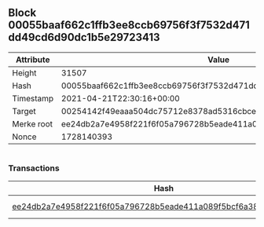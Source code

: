 ## Block 00055baaf662c1ffb3ee8ccb69756f3f7532d471dd49cd6d90dc1b5e29723413

Attribute | Value
--- | ---
Height | 31507
Hash | 00055baaf662c1ffb3ee8ccb69756f3f7532d471dd49cd6d90dc1b5e29723413
Timestamp | 2021-04-21T22:30:16+00:00
Target | 00254142f49eaaa504dc75712e8378ad5316cbcead634704b3734b6271167cc4
Merke root | ee24db2a7e4958f221f6f05a796728b5eade411a089f5bcf6a3830710f87bdca
Nonce | 1728140393

```

```

### Transactions

Hash | Amount
--- | ---
[ee24db2a7e4958f221f6f05a796728b5eade411a089f5bcf6a3830710f87bdca](ee24db2a7e4958f221f6f05a796728b5eade411a089f5bcf6a3830710f87bdca.md) | 10.00000000 SKEPTI 
